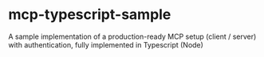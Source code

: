 # mcp-typescript-sample

A sample implementation of a production-ready MCP setup (client / server) with authentication, fully implemented in Typescript (Node)
